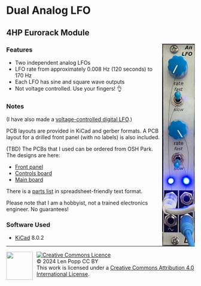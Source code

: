 # Dual Analog LFO

## 4HP Eurorack Module

<img src="LFO-Analog.jpg" style="float:right">

### Features
- Two independent analog LFOs
- LFO rate from approximately 0.008 Hz (120 seconds) to 170 Hz
- Each LFO has sine and square wave outputs
- Not voltage controlled. Use your fingers! 👌

### Notes
(I have also made a [voltage-controlled digital LFO](https://github.com/Len42/Synth/tree/main/modules/LFO-DigiVC#readme).)

PCB layouts are provided in KiCad and gerber formats. A PCB layout for a drilled front panel (with no labels) is also included.

(TBD) The PCBs that I used can be ordered from OSH Park. The designs are here:
- [Front panel](https://oshpark.com/shared_projects/zzz)
- [Controls board](https://oshpark.com/shared_projects/zzz)
- [Main board](https://oshpark.com/shared_projects/zzz)

There is a [parts list](bom.csv) in spreadsheet-friendly text format.

Please note that I am a hobbyist, not a trained electronics engineer. No guarantees!

### Software Used

* [KiCad](https://www.kicad.org/) 8.0.2

<hr /><div><div style="float:left; padding-right:10px;"><img src="https://i0.wp.com/www.oshwa.org/wp-content/uploads/2014/03/oshw-logo-100-px.png" width=71 height=75 /></div><div style="xfloat:left; padding-left:10px;"><a rel="license" href="http://creativecommons.org/licenses/by/4.0/"><img alt="Creative Commons Licence" style="border-width:0;" src="https://i.creativecommons.org/l/by/4.0/88x31.png" /></a><br />© 2024 Len Popp CC BY<br />This work is licensed under a <a rel="license" href="http://creativecommons.org/licenses/by/4.0/">Creative Commons Attribution 4.0 International License</a>.</div></div>
